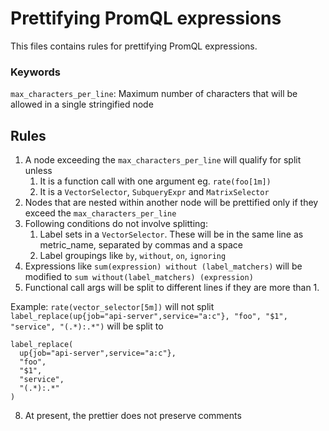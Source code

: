 # Prettifying PromQL expressions
This files contains rules for prettifying PromQL expressions.

### Keywords
`max_characters_per_line`: Maximum number of characters that will be allowed in a single stringified node

## Rules
1. A node exceeding the `max_characters_per_line` will qualify for split unless
   1. It is a function call with one argument eg. `rate(foo[1m])`
   2. It is a `VectorSelector`, `SubqueryExpr` and `MatrixSelector`
2. Nodes that are nested within another node will be prettified only if they exceed the `max_characters_per_line`
3. Following conditions do not involve splitting:
   1. Label sets in a `VectorSelector`. These will be in the same line as metric_name, separated by commas and a space
   2. Label groupings like `by`, `without`, `on`, `ignoring`
4. Expressions like `sum(expression) without (label_matchers)` will be modified to `sum without(label_matchers) (expression)`
5. Functional call args will be split to different lines if they are more than 1.

Example:
`rate(vector_selector[5m])` will not split
`label_replace(up{job="api-server",service="a:c"}, "foo", "$1", "service", "(.*):.*")` will be split to

```text
label_replace(
  up{job="api-server",service="a:c"},
  "foo",
  "$1",
  "service",
  "(.*):.*"
)
```
8. At present, the prettier does not preserve comments
